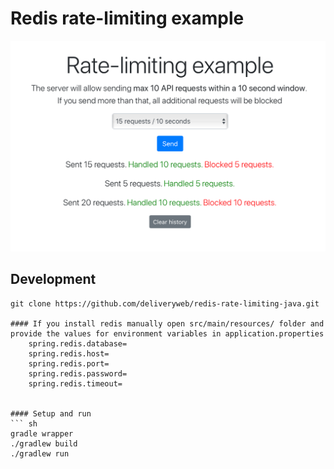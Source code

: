 # Redis rate-limiting example

![alt text](preview.png)

## Development

```
git clone https://github.com/deliveryweb/redis-rate-limiting-java.git

#### If you install redis manually open src/main/resources/ folder and provide the values for environment variables in application.properties
    spring.redis.database=
    spring.redis.host=
    spring.redis.port=
    spring.redis.password=
    spring.redis.timeout=


#### Setup and run 
``` sh
gradle wrapper
./gradlew build
./gradlew run
```